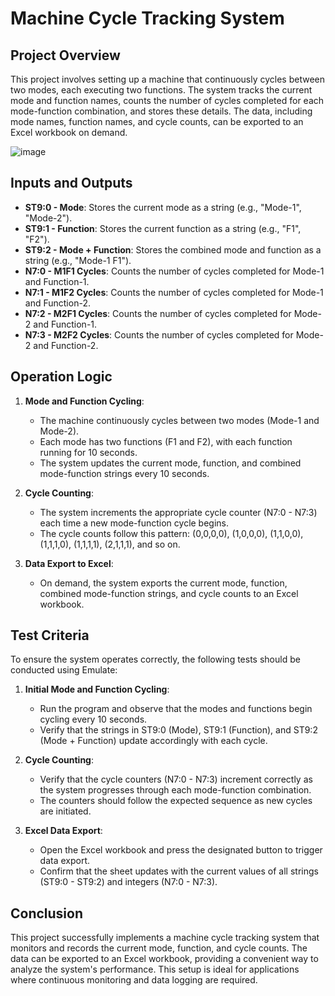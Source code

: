 # Machine Cycle Tracking System

## Project Overview

This project involves setting up a machine that continuously cycles between two modes, each executing two functions. The system tracks the current mode and function names, counts the number of cycles completed for each mode-function combination, and stores these details. The data, including mode names, function names, and cycle counts, can be exported to an Excel workbook on demand.

![image](https://github.com/user-attachments/assets/39cb93ba-dfd7-4f23-a99d-3c2795870a90)

## Inputs and Outputs

- **ST9:0 - Mode**: Stores the current mode as a string (e.g., "Mode-1", "Mode-2").
- **ST9:1 - Function**: Stores the current function as a string (e.g., "F1", "F2").
- **ST9:2 - Mode + Function**: Stores the combined mode and function as a string (e.g., "Mode-1 F1").
- **N7:0 - M1F1 Cycles**: Counts the number of cycles completed for Mode-1 and Function-1.
- **N7:1 - M1F2 Cycles**: Counts the number of cycles completed for Mode-1 and Function-2.
- **N7:2 - M2F1 Cycles**: Counts the number of cycles completed for Mode-2 and Function-1.
- **N7:3 - M2F2 Cycles**: Counts the number of cycles completed for Mode-2 and Function-2.

## Operation Logic

1. **Mode and Function Cycling**:
   - The machine continuously cycles between two modes (Mode-1 and Mode-2).
   - Each mode has two functions (F1 and F2), with each function running for 10 seconds.
   - The system updates the current mode, function, and combined mode-function strings every 10 seconds.

2. **Cycle Counting**:
   - The system increments the appropriate cycle counter (N7:0 - N7:3) each time a new mode-function cycle begins.
   - The cycle counts follow this pattern: (0,0,0,0), (1,0,0,0), (1,1,0,0), (1,1,1,0), (1,1,1,1), (2,1,1,1), and so on.

3. **Data Export to Excel**:
   - On demand, the system exports the current mode, function, combined mode-function strings, and cycle counts to an Excel workbook.

## Test Criteria

To ensure the system operates correctly, the following tests should be conducted using Emulate:

1. **Initial Mode and Function Cycling**:
   - Run the program and observe that the modes and functions begin cycling every 10 seconds.
   - Verify that the strings in ST9:0 (Mode), ST9:1 (Function), and ST9:2 (Mode + Function) update accordingly with each cycle.

2. **Cycle Counting**:
   - Verify that the cycle counters (N7:0 - N7:3) increment correctly as the system progresses through each mode-function combination.
   - The counters should follow the expected sequence as new cycles are initiated.

3. **Excel Data Export**:
   - Open the Excel workbook and press the designated button to trigger data export.
   - Confirm that the sheet updates with the current values of all strings (ST9:0 - ST9:2) and integers (N7:0 - N7:3).

## Conclusion

This project successfully implements a machine cycle tracking system that monitors and records the current mode, function, and cycle counts. The data can be exported to an Excel workbook, providing a convenient way to analyze the system's performance. This setup is ideal for applications where continuous monitoring and data logging are required.
